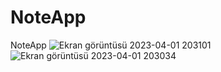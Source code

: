 # NoteApp
NoteApp
![Ekran görüntüsü 2023-04-01 203101](https://user-images.githubusercontent.com/54941922/229306188-09780a04-3b5e-4c1a-8015-ae2daeb41aff.png)
![Ekran görüntüsü 2023-04-01 203034](https://user-images.githubusercontent.com/54941922/229306195-016cbe1a-b387-432f-921e-8d9d4d88d5f5.png)
